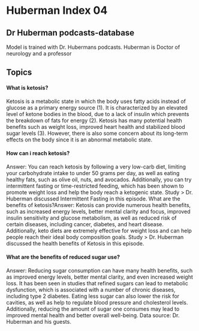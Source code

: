 # Huberman Index 04

## Dr Huberman podcasts-database
Model is trained with Dr. Hubermans podcasts. Huberman is Doctor of neurology and a professor
## Topics
#### What is ketosis?
<nooutput>

Ketosis is a metabolic state in which the body uses fatty acids instead of glucose as a primary energy source (1). It is characterized by an elevated level of ketone bodies in the blood, due to a lack of insulin which prevents the breakdown of fats for energy (2). Ketosis has many potential health benefits such as weight loss, improved heart health and stabilized blood sugar levels (3). However, there is also some concern about its long-term effects on the body since it is an abnormal metabolic state.

#### How can i reach ketosis?
Answer: You can reach ketosis by following a very low-carb diet, limiting your carbohydrate intake to under 50 grams per day, as well as eating healthy fats, such as olive oil, nuts, and avocados. Additionally, you can try intermittent fasting or time-restricted feeding, which has been shown to promote weight loss and help the body reach a ketogenic state.
Study > Dr. Huberman discussed Intermittent Fasting in this episode.
    What are the benefits of ketosis?Answer: Ketosis can provide numerous health benefits, such as increased energy levels, better mental clarity and focus, improved insulin sensitivity and glucose metabolism, as well as reduced risk of certain diseases, including cancer, diabetes, and heart disease. Additionally, keto diets are extremely effective for weight loss and can help people reach their ideal body composition goals.
Study > Dr. Huberman discussed the health benefits of Ketosis in this episode.
#### What are the benefits of reduced sugar use?
Answer: Reducing sugar consumption can have many health benefits, such as improved energy levels, better mental clarity, and even increased weight loss. It has been seen in studies that refined sugars can lead to metabolic dysfunction, which is associated with a number of chronic diseases, including type 2 diabetes. Eating less sugar can also lower the risk for cavities, as well as help to regulate blood pressure and cholesterol levels. Additionally, reducing the amount of sugar one consumes may lead to improved mental health and better overall well-being.
Data source: Dr. Huberman and his guests.

